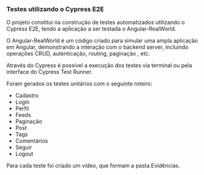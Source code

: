 ### Testes utilizando o Cypress E2E

O projeto constitui na construção de testes automatizados utilizando o Cypress E2E, tendo a aplicação a ser testada o Angular-RealWorld. 

O Angular-RealWorld é um código criado para simular uma ampla aplicação em Angular, demonstrando a interação com o backend server, incluindo operações CRUD, autenticação, routing, paginação , etc. 

Através do Cypress é possível a execução dos testes via terminal ou pela interface do Cypress Test Runner.

Foram gerados os testes unitários com o seguinte roteiro:

- Cadastro
- Login
- Perfil
- Feeds
- Paginação
- Post
- Tags
- Comentários
- Seguir
- Logout

Para cada teste foi criado um vídeo, que formam a pasta Evidências.



